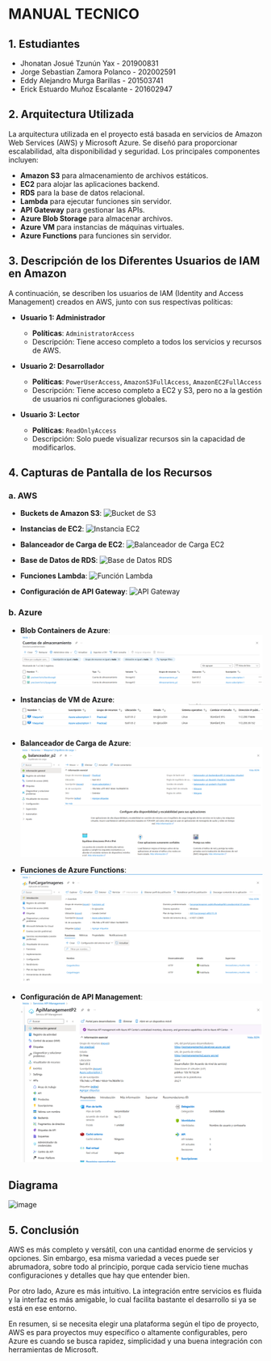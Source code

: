 # MANUAL TECNICO

## 1. Estudiantes
- Jhonatan Josué Tzunún Yax - 201900831
- Jorge Sebastian Zamora Polanco - 202002591
- Eddy Alejandro Murga Barillas - 201503741
- Erick Estuardo Muñoz Escalante - 201602947

## 2. Arquitectura Utilizada
La arquitectura utilizada en el proyecto está basada en servicios de Amazon Web Services (AWS) y Microsoft Azure. Se diseñó para proporcionar escalabilidad, alta disponibilidad y seguridad. Los principales componentes incluyen:

- **Amazon S3** para almacenamiento de archivos estáticos.
- **EC2** para alojar las aplicaciones backend.
- **RDS** para la base de datos relacional.
- **Lambda** para ejecutar funciones sin servidor.
- **API Gateway** para gestionar las APIs.
- **Azure Blob Storage** para almacenar archivos.
- **Azure VM** para instancias de máquinas virtuales.
- **Azure Functions** para funciones sin servidor.

## 3. Descripción de los Diferentes Usuarios de IAM en Amazon
A continuación, se describen los usuarios de IAM (Identity and Access Management) creados en AWS, junto con sus respectivas políticas:

- **Usuario 1: Administrador**
  - **Políticas**: `AdministratorAccess`
  - Descripción: Tiene acceso completo a todos los servicios y recursos de AWS.
  
- **Usuario 2: Desarrollador**
  - **Políticas**: `PowerUserAccess`, `AmazonS3FullAccess`, `AmazonEC2FullAccess`
  - Descripción: Tiene acceso completo a EC2 y S3, pero no a la gestión de usuarios ni configuraciones globales.

- **Usuario 3: Lector**
  - **Políticas**: `ReadOnlyAccess`
  - Descripción: Solo puede visualizar recursos sin la capacidad de modificarlos.

## 4. Capturas de Pantalla de los Recursos

### a. AWS
- **Buckets de Amazon S3**:
  ![Bucket de S3](ruta/a/tu/captura_de_pantalla_S3.png)
  
- **Instancias de EC2**:
  ![Instancia EC2](ruta/a/tu/captura_de_pantalla_EC2.png)
  
- **Balanceador de Carga de EC2**:
  ![Balanceador de Carga EC2](ruta/a/tu/captura_de_pantalla_balanceador.png)

- **Base de Datos de RDS**:
  ![Base de Datos RDS](ruta/a/tu/captura_de_pantalla_RDS.png)

- **Funciones Lambda**:
  ![Función Lambda](ruta/a/tu/captura_de_pantalla_Lambda.png)

- **Configuración de API Gateway**:
  ![API Gateway](ruta/a/tu/captura_de_pantalla_APIGateway.png)

### b. Azure
- **Blob Containers de Azure**:
  ![Blob Containers de Azure](./Imagenes%20Manual/captura_blob.png)

- **Instancias de VM de Azure**:
  ![Instancia VM Azure](./Imagenes%20Manual/captura_de_pantalla_VM.png)


- **Balanceador de Carga de Azure**:
  ![Balanceador de Carga Azure](./Imagenes%20Manual/captura_balanceador.png)

- **Funciones de Azure Functions**:
  ![Funciones Azure](./Imagenes%20Manual/captura_Funciones.png)

- **Configuración de API Management**:
  ![API Management](./Imagenes%20Manual/caputura_api.png)


## Diagrama
![image](https://github.com/user-attachments/assets/d5bc3736-6672-4447-ada2-1fafdafb5114)


## 5. Conclusión

AWS es más completo y versátil, con una cantidad enorme de servicios y opciones. Sin embargo, esa misma variedad a veces puede ser abrumadora, sobre todo al principio, porque cada servicio tiene muchas configuraciones y detalles que hay que entender bien.

Por otro lado, Azure es más intuitivo. La integración entre servicios es fluida y la interfaz es más amigable, lo cual facilita bastante el desarrollo si ya se está en ese entorno.

En resumen, si se necesita elegir una plataforma según el tipo de proyecto, AWS es para proyectos muy específico o altamente configurables, pero Azure es cuando se busca rapidez, simplicidad y una buena integración con herramientas de Microsoft.
